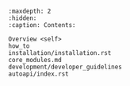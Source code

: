 
```{include} ../../README.md
```

```{toctree}
:maxdepth: 2
:hidden:
:caption: Contents:

Overview <self>
how_to
installation/installation.rst
core_modules.md
development/developer_guidelines
autoapi/index.rst
```